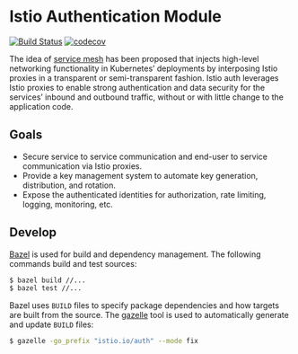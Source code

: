 # Istio Authentication Module

[![Build Status](https://travis-ci.org/istio/auth.svg?branch=master)](https://travis-ci.org/istio/auth)
[![codecov](https://codecov.io/gh/istio/auth/branch/master/graph/badge.svg)](https://codecov.io/gh/istio/auth)

The idea of [service
mesh](https://docs.google.com/document/d/1RRPrDK0mEwhPb13DSyF6pODugrRTFLAXia9CZLPoQno/edit)
has been proposed that injects high-level networking functionality in
Kubernetes’ deployments by interposing Istio proxies in a transparent or
semi-transparent fashion. Istio auth leverages Istio proxies to enable strong
authentication and data security for the services’ inbound and outbound
traffic, without or with little change to the application code.

## Goals
- Secure service to service communication and end-user to service communication
  via Istio proxies.
- Provide a key management system to automate key generation, distribution, and
  rotation.
- Expose the authenticated identities for authorization, rate limiting,
  logging, monitoring, etc.

## Develop

[Bazel](https://bazel.build/) is used for build and dependency management. The
following commands build and test sources:

```bash
$ bazel build //...
$ bazel test //...
```

Bazel uses `BUILD` files to specify package dependencies and how targets are
built from the source. The
[gazelle](https://github.com/bazelbuild/rules_go/tree/master/go/tools/gazelle)
tool is used to automatically generate and update `BUILD` files:

```bash
$ gazelle -go_prefix "istio.io/auth" --mode fix
```

